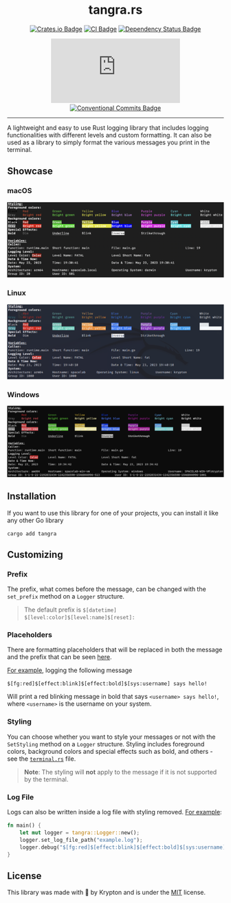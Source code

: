 <div align="center">

# tangra.rs

[![Crates.io Badge](https://img.shields.io/crates/v/tangra.svg)](https://crates.io/crates/tangra)
[![CI Badge](https://github.com/kkrypt0nn/tangra.rs/actions/workflows/ci.yml/badge.svg)](https://github.com/kkrypt0nn/tangra.rs/actions)
[![Dependency Status Badge](https://deps.rs/repo/github/kkrypt0nn/tangra.rs/status.svg)](https://deps.rs/repo/github/kkrypt0nn/tangra.rs)

[![Last Commit Badge](https://img.shields.io/github/last-commit/kkrypt0nn/tangra.rs)](https://github.com/kkrypt0nn/tangra.rs/commits/main)
[![Conventional Commits Badge](https://img.shields.io/badge/Conventional%20Commits-1.0.0-%23FE5196?logo=conventionalcommits&logoColor=white)](https://conventionalcommits.org/en/v1.0.0/)

</div>

---

A lightweight and easy to use Rust logging library that includes logging functionalities with different levels and
custom
formatting. It can also be used as a library to simply format the various messages you print in the terminal.

## Showcase

### macOS

![macOS Showcase](https://raw.githubusercontent.com/kkrypt0nn/tangra.rs/main/assets/macos.png)

### Linux

![Linux Showcase](https://raw.githubusercontent.com/kkrypt0nn/tangra.rs/main/assets/linux.png)

### Windows

![Windows Showcase](https://raw.githubusercontent.com/kkrypt0nn/tangra.rs/main/assets/windows.png)

## Installation

If you want to use this library for one of your projects, you can install it like any other Go library

```shell
cargo add tangra
```

## Customizing

### Prefix

The prefix, what comes before the message, can be changed with the `set_prefix` method on a `Logger` structure.

> The default prefix is `$[datetime] $[level:color]$[level:name]$[reset]: `

### Placeholders

There are formatting placeholders that will be replaced in both the message and the prefix that can be
seen [here](PLACEHOLDERS.md).

[For example](examples), logging the following message

```
$[fg:red]$[effect:blink]$[effect:bold]$[sys:username] says hello!
```

Will print a red blinking message in bold that says `<username> says hello!`, where `<username>` is the username on your
system.

### Styling

You can choose whether you want to style your messages or not with the `SetStyling` method on a `Logger` structure.
Styling includes foreground colors, background colors and special effects such as bold, and others - see
the [`terminal.rs`](src/terminal.rs) file.

> **Note**: The styling will **not** apply to the message if it is not supported by the terminal.

### Log File

Logs can also be written inside a log file with styling removed. [For example](examples/file.rs):

```rs
fn main() {
    let mut logger = tangra::Logger::new();
    logger.set_log_file_path("example.log");
    logger.debug("$[fg:red]$[effect:blink]$[effect:bold]$[sys:username] says hello!");
}
```

## License

This library was made with 💜 by Krypton and is under the [MIT](LICENSE.md) license.
